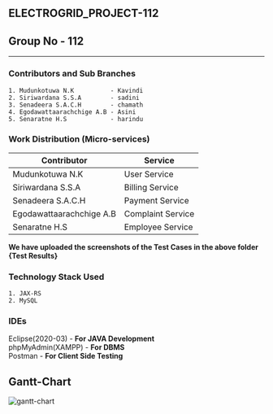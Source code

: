 ## ELECTROGRID_PROJECT-112
## Group No - 112
---
### Contributors and Sub Branches
    1. Mudunkotuwa N.K          - Kavindi
    2. Siriwardana S.S.A        - sadini
    3. Senadeera S.A.C.H        - chamath
    4. Egodawattaarachchige A.B - Asini
    5. Senaratne H.S            - harindu
    
### Work Distribution (Micro-services)    
    
| Contributor            | Service |
| -------------           | ------------- |
| Mudunkotuwa N.K            | User Service  |
| Siriwardana S.S.A           | Billing Service  |
| Senadeera S.A.C.H           | Payment Service  |
| Egodawattaarachchige A.B          | Complaint Service  |
| Senaratne H.S            | Employee Service  |


**We have uploaded the screenshots of the Test Cases in the above folder {Test Results}**

### Technology Stack Used
    1. JAX-RS
    2. MySQL
    
 ### IDEs
 Eclipse(2020-03)  - **For JAVA Development**<br/>
 phpMyAdmin(XAMPP) - **For DBMS**<br/>
 Postman           - **For Client Side Testing**
 
 ## Gantt-Chart 
![gantt-chart](https://user-images.githubusercontent.com/103487603/164912777-b69949a1-2f65-4b0d-a2ed-d9413602305f.png)
 

   
